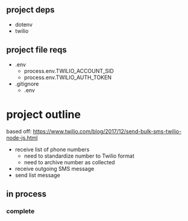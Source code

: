## project deps

* dotenv
* twilio

## project file reqs
* .env
  * process.env.TWILIO_ACCOUNT_SID
  * process.env.TWILIO_AUTH_TOKEN
* .gitignore
  * .env

# project outline
based off: https://www.twilio.com/blog/2017/12/send-bulk-sms-twilio-node-js.html
* receive list of phone numbers
  * need to standardize number to Twilio format
  * need to archive number as collected
* receive outgoing SMS message
* send list message

## in process

### complete